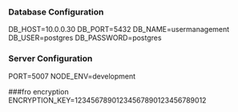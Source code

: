 
### Database Configuration
DB_HOST=10.0.0.30
DB_PORT=5432
DB_NAME=usermanagement
DB_USER=postgres
DB_PASSWORD=postgres

### Server Configuration
PORT=5007
NODE_ENV=development


###fro encryption
ENCRYPTION_KEY=12345678901234567890123456789012

